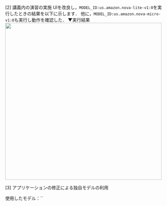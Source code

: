 [2] 講義内の演習の実施
UIを改良し，`MODEL_ID:us.amazon.nova-lite-v1:0`を実行したときの結果を以下に示します．
他に，`MODEL_ID:us.amazon.nova-micro-v1:0`も実行し動作を確認した．
▼実行結果
<img src="https://github.com/Taiga10969/simplechat/blob/main/report/%E7%94%BB%E9%9D%A2%E5%8F%8E%E9%8C%B2%202025-04-25%2016.56.59.gif" alt="" width="500" />

[3] アプリケーションの修正による独自モデルの利用

使用したモデル：``
